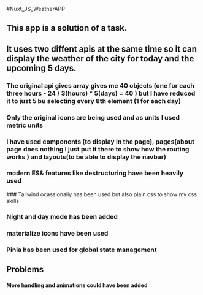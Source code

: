 #Nuxt_JS_WeatherAPP
## This app is a solution of a task.
## It uses two diffent apis at the same time so it can display the weather of the city for today and the upcoming 5 days.
### The original api gives array gives me 40 objects (one for each three hours - 24 / 3(hours) * 5(days) = 40 ) but I have reduced it to just 5 bu selecting every 8th element (1 for each day)
### Only the original icons are being used and as units I used metric units 
### I have used components (to display in the page), pages(about page does nothing I just put it there to show how the routing works ) and layouts(to be able to display the navbar)
### modern ES& features like destructuring have been heavily used
### Tailwind ocassionally has been used but also plain css to show my css skills
### Night and day mode has been added
### materialize icons have been used
### Pinia has been used for global state management

## Problems
#### More handling and animations could have been added
